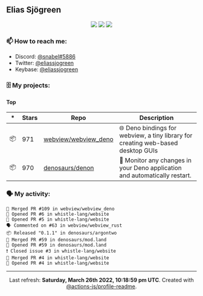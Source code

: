 ## Elias Sjögreen

<p align="center">
  <img src="https://img.shields.io/badge/🎂-dec. 2003-success" />
  <img src="https://img.shields.io/badge/🌎-Stockholm-informational" />
  <img src="https://img.shields.io/badge/👦-He/Him-informational" />
</p>

### 📫 How to reach me:

- Discord: [@snabel#5886](https://discord.com/users/267978757799673866)
- Twitter: [@eliassjogreen](https://twitter.com/eliassjogreen)
- Keybase: [@eliassjogreen](https://keybase.io/eliassjogreen)

### 🗄 My projects:

#### Top
|*|Stars|Repo|Description|
|---|---|---|---|
| 📦 | 971 | [webview/webview_deno](https://github.com/webview/webview_deno) | 🌐 Deno bindings for webview, a tiny library for creating web-based desktop GUIs |
| 📦 | 970 | [denosaurs/denon](https://github.com/denosaurs/denon) | 👀 Monitor any changes in your Deno application and automatically restart. |

### 🗣 My activity:

```
🎉 Merged PR #109 in webview/webview_deno
💪 Opened PR #6 in whistle-lang/website
💪 Opened PR #5 in whistle-lang/website
🗣 Commented on #63 in webview/webview_rust
📦 Released "0.1.1" in denosaurs/argontwo
🎉 Merged PR #59 in denosaurs/mod.land
💪 Opened PR #59 in denosaurs/mod.land
❗️ Closed issue #3 in whistle-lang/website
🎉 Merged PR #4 in whistle-lang/website
💪 Opened PR #4 in whistle-lang/website
```

------------
<p align="center">Last refresh: <b>Saturday, March 26th 2022, 10:18:59 pm UTC</b>. Created with <a href=https://github.com/marketplace/actions/profile-readme>@actions-js/profile-readme</a>.</p>
